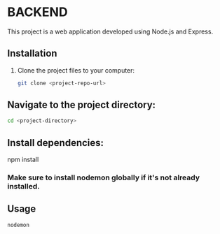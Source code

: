 # BACKEND

This project is a web application developed using Node.js and Express.

## Installation

1. Clone the project files to your computer:

   ```bash
   git clone <project-repo-url>
   ```

## Navigate to the project directory:

```bash
cd <project-directory>
```

## Install dependencies:

npm install

### Make sure to install nodemon globally if it's not already installed.

## Usage

```bash
nodemon
```
